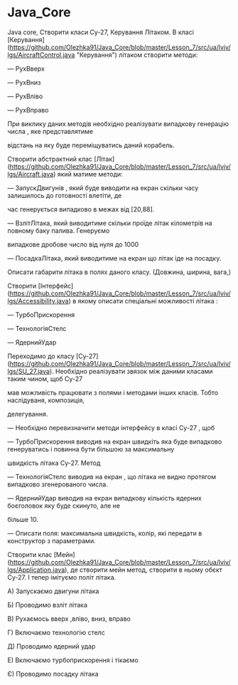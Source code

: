 # Java_Core
Java core, 
Створити класи Су-27, Керування Літаком.
В класі [Керування] (https://github.com/Olezhka91/Java_Core/blob/master/Lesson_7/src/ua/lviv/lgs/AircraftControl.java "Керування") літаком створити методи:

— РухВверх

— РухВниз

— РухВліво

— РухВправо

При виклику даних методів необхідно реалізувати випадкову генерацію числа , яке представлятиме

відстань на яку буде переміщуватись даний корабель.




Створити абстрактний клас [Літак] (https://github.com/Olezhka91/Java_Core/blob/master/Lesson_7/src/ua/lviv/lgs/Aircraft.java) який матиме методи:

— ЗапускДвигунів , який буде виводити на екран скільки часу залишилось до готовності влетіти, де

час генерується випадково в межах від [20,88].

— ВзлітЛітака, який виводитиме скільки проїде літак кілометрів на повному баку палива. Генеруємо

випадкове дробове число від нуля до 1000

— ПосадкаЛітака, який виводитиме на екран що літак іде на посадку.

Описати габарити літака в полях даного класу. (Довжина, ширина, вага,)

Створити [Інтерфейс] (https://github.com/Olezhka91/Java_Core/blob/master/Lesson_7/src/ua/lviv/lgs/Accessibility.java) в якому описати спеціальні можливості літака :

— ТурбоПрискорення

— ТехнологіяСтелс

— ЯдернийУдар



Переходимо до класу [Су-27] (https://github.com/Olezhka91/Java_Core/blob/master/Lesson_7/src/ua/lviv/lgs/SU_27.java). Необхідно реалізувати звязок між даними класами таким чином, щоб Су-27

мав можливість працювати з полями і методами інших класів. Тобто наслідуваня, композиція,

делегування.

— Необхідно перевизначити методи інтерфейсу в класі Су-27 , щоб

— ТурбоПрискорення виводив на екран швидкіть яка буде випадково генеруватись і повинна бути більшою за максимальну

швидкість літака Су-27. Метод

— ТехнологіяСтелс виводив на екран , що літака не видно протягом випадково згенерованого числа.

— ЯдернийУдар виводив на екран випадкову кількість ядерних боєголовок яку буде скинуто, але не

більше 10.



— Описати поля: максимальна швидкість, колір, які передати в конструктор з параметрами.

Створити клас [Мейн] (https://github.com/Olezhka91/Java_Core/blob/master/Lesson_7/src/ua/lviv/lgs/Application.java), де створити мейн метод, створити в ньому обєкт Су-27. І тепер імітуємо політ літака.

А) Запускаємо двигуни літака

Б) Проводимо взліт літака

В) Рухаємось вверх ,вліво, вниз, вправо

Г) Включаємо технологію стелс

Д) Проводимо ядерний удар

Е) Включаємо турбоприскорення і тікаємо

Є) Проводимо посадку літака

